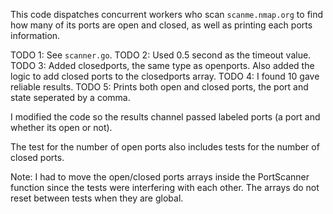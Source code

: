 
This code dispatches concurrent workers who scan `scanme.nmap.org` to find how many of its ports are open and closed, as well as printing each ports information.

TODO 1: See `scanner.go`.
TODO 2: Used 0.5 second as the timeout value.
TODO 3: Added closedports, the same type as openports. Also added the logic to add closed ports to the closedports array.
TODO 4: I found 10 gave reliable results.
TODO 5: Prints both open and closed ports, the port and state seperated by a comma.

I modified the code so the results channel passed labeled ports (a port and whether its open or not).

The test for the number of open ports also includes tests for the number of closed ports.

Note: I had to move the open/closed ports arrays inside the PortScanner function since the tests were interfering with each other. The arrays do not reset between tests when they are global.
